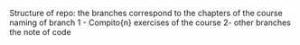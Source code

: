 Structure of repo:
the branches correspond to the chapters of the course
naming of branch
1 - Compito{n} exercises of the course
2- other branches the note of code
